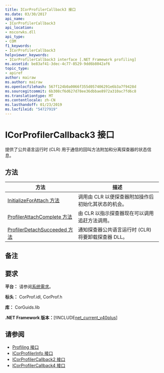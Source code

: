 ```yaml
---
title: ICorProfilerCallback3 接口
ms.date: 03/30/2017
api_name:
- ICorProfilerCallback3
api_location:
- mscorwks.dll
api_type:
- COM
f1_keywords:
- ICorProfilerCallback3
helpviewer_keywords:
- ICorProfilerCallback3 interface [.NET Framework profiling]
ms.assetid: be83af41-3dec-4c77-8529-9dd6b8042af6
topic_type:
- apiref
author: mairaw
ms.author: mairaw
ms.openlocfilehash: 567f124b0a0066f355d057406291e6b3a7f9428d
ms.sourcegitcommit: 6b308cf6d627d78ee36dbbae8972a310ac7fd6c8
ms.translationtype: MT
ms.contentlocale: zh-CN
ms.lasthandoff: 01/23/2019
ms.locfileid: "54727919"
---
```

# <a name="icorprofilercallback3-interface"></a>ICorProfilerCallback3 接口
提供了公共语言运行时 (CLR) 用于通信的回叫方法附加和分离探查器的状态信息。  
  
## <a name="methods"></a>方法  
  
|方法|描述|  
|------------|-----------------|  
|[InitializeForAttach 方法](../../../../docs/framework/unmanaged-api/profiling/icorprofilercallback3-initializeforattach-method.md)|调用由 CLR 以便探查器附加操作后初始化其状态的机会。|  
|[ProfilerAttachComplete 方法](../../../../docs/framework/unmanaged-api/profiling/icorprofilercallback3-profilerattachcomplete-method.md)|由 CLR 以指示探查器现在可以调用追赶方法调用。|  
|[ProfilerDetachSucceeded 方法](../../../../docs/framework/unmanaged-api/profiling/icorprofilercallback3-profilerdetachsucceeded-method.md)|通知探查器公共语言运行时 (CLR) 将要卸载探查器 DLL。|  
  
## <a name="remarks"></a>备注  
  
## <a name="requirements"></a>要求  
 **平台：** 请参阅[系统需求](../../../../docs/framework/get-started/system-requirements.md)。  
  
 **标头：** CorProf.idl, CorProf.h  
  
 **库：** CorGuids.lib  
  
 **.NET Framework 版本：**[!INCLUDE[net_current_v40plus](../../../../includes/net-current-v40plus-md.md)]  
  
## <a name="see-also"></a>请参阅
- [Profiling 接口](../../../../docs/framework/unmanaged-api/profiling/profiling-interfaces.md)
- [ICorProfilerInfo 接口](../../../../docs/framework/unmanaged-api/profiling/icorprofilerinfo-interface.md)
- [ICorProfilerCallback2 接口](../../../../docs/framework/unmanaged-api/profiling/icorprofilercallback2-interface.md)
- [ICorProfilerCallback4 接口](../../../../docs/framework/unmanaged-api/profiling/icorprofilercallback4-interface.md)

